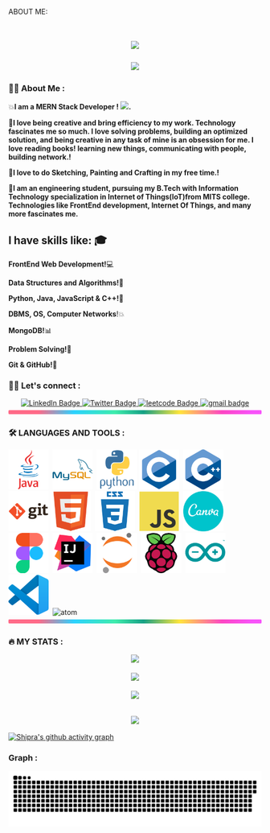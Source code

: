  ABOUT ME:
 <h1 align= "center">
   <img src="https://readme-typing-svg.demolab.com?font=Major+Mono+Display&size=50&pause=10000&color=7BF7ED&center=true&vCenter=true&width=550&height=100&lines=I'm+Shipra!">
</h1>

<div id="header" align="center">
  <img src= "https://media2.giphy.com/media/hiJ9ypGI5tIKdwKoK2/giphy.gif?cid=ecf05e47oxrj7uslzf4a5r54s52pzfdqwn0gnpkjivv5silj&rid=giphy.gif&ct=s" width="300"/>
</div>



### :man_technologist: About Me :

💥**I am a MERN Stack Developer !** <img src="https://media.giphy.com/media/WUlplcMpOCEmTGBtBW/giphy.gif" width="30">**.**

🚀**I love being creative and bring efficiency to my work. Technology fascinates me so much. I love solving problems, building an optimized solution, and being creative in any task of mine is an obsession for me. I love reading books! learning new things, communicating with people, building network.!**

🎨**I love to do Sketching, Painting and Crafting in my free time.!**

👀**I am an engineering student, pursuing my B.Tech with Information Technology specialization in Internet of Things(IoT)from MITS college. Technologies like FrontEnd development, Internet Of Things, and many more fascinates me.**

 ## I have skills like: 🎓

**FrontEnd Web Development!**💻

**Data Structures and Algorithms!**📅

**Python, Java, JavaScript & C++!**🚀

**DBMS, OS, Computer Networks**!💥

**MongoDB!**📊

**Problem Solving!**🧠

**Git & GitHub!**🤖

### :man_technologist: Let's connect :
<div id="badges" align = "center">
  <a href="https://www.linkedin.com/in/shipra-kushwaha-525061196/">
    <img src="https://img.shields.io/badge/LinkedIn-blue?style=for-the-badge&logo=linkedin&logoColor=white" alt="LinkedIn Badge"/>
  </a>
  <a href="https://twitter.com/Shipkush">
    <img src="https://img.shields.io/badge/Twitter-blue?style=for-the-badge&logo=twitter&logoColor=white" alt="Twitter Badge"/>
  </a>
  
  <a href="https://leetcode.com/shiprakush/">
    <img src="https://img.shields.io/badge/leetcode-grey?style=for-the-badge&logo=leetcode&logoColor=yellow" alt="leetcode Badge"/>
 </a>
 <a href="mailto: shipraiitian@gmail.com">
  <img src="https://img.shields.io/badge/Gmail-red?style=for-the-badge&logo=gmail&logoColor=white" alt="gmail badge"/>
 </a>
</div>
 
<img src="https://github.com/ArshErgon/ArshErgon/blob/main/assets/header/lineBar.png" width="100%" height="8px"/>

### :hammer_and_wrench: LANGUAGES AND TOOLS :
<div>
  <img src="https://github.com/devicons/devicon/blob/master/icons/java/java-original-wordmark.svg" title="Java" alt="Java" width="80" height="80"/>&nbsp;
  <img src="https://github.com/devicons/devicon/blob/master/icons/mysql/mysql-original-wordmark.svg" title="MySQL"  alt="MySQL" width="80" height="80"/>&nbsp;
  <img src="https://github.com/devicons/devicon/blob/master/icons/python/python-original-wordmark.svg" title="Python" **alt="Python" width="80" height="80"/>
  <img src="https://github.com/devicons/devicon/blob/master/icons/c/c-original.svg" title="C" alt="C" width="80" height="80"/>&nbsp;
  <img src="https://raw.githubusercontent.com/devicons/devicon/1119b9f84c0290e0f0b38982099a2bd027a48bf1/icons/cplusplus/cplusplus-original.svg" title="C++" alt="C++" width="80" height="80"/>&nbsp; 
  <img src="https://github.com/devicons/devicon/blob/master/icons/git/git-original-wordmark.svg" title="Git" **alt="Git" width="80" height="80"/>
  <img src="https://github.com/devicons/devicon/blob/master/icons/html5/html5-original.svg" title="HTML5" alt="HTML" width="80" height="80"/>&nbsp;
  <img src="https://github.com/devicons/devicon/blob/master/icons/css3/css3-plain-wordmark.svg"  title="CSS3" alt="CSS" width="80" height="80"/>&nbsp;
  <img src="https://github.com/devicons/devicon/blob/master/icons/javascript/javascript-original.svg" title="JavaScript" alt="JavaScript" width="80" height="80"/>&nbsp;
  <img src="https://github.com/devicons/devicon/blob/master/icons/canva/canva-original.svg" title="Canva" alt="Canva" width="80" height="80"/>&nbsp;
  <img src="https://github.com/devicons/devicon/blob/master/icons/figma/figma-original.svg" title="figma" alt="Figma" width="80" height="80"/>&nbsp;
  <img src="https://github.com/devicons/devicon/blob/master/icons/intellij/intellij-original.svg" title="Intellij" alt="Intellij" width="80" height="80"/>&nbsp;
  <img src="https://raw.githubusercontent.com/devicons/devicon/1119b9f84c0290e0f0b38982099a2bd027a48bf1/icons/jupyter/jupyter-original.svg" title="jupyter" alt="Jupyter" width="80" height="80"/>&nbsp;
  <img src="https://raw.githubusercontent.com/devicons/devicon/1119b9f84c0290e0f0b38982099a2bd027a48bf1/icons/raspberrypi/raspberrypi-original.svg" title="Raspberry pi" alt="Raspberry-pi" width="80" height="80"/>&nbsp;
  <img src="https://raw.githubusercontent.com/devicons/devicon/1119b9f84c0290e0f0b38982099a2bd027a48bf1/icons/arduino/arduino-original.svg" title="Arduino" alt="Arduino" width="80" height="80"/>&nbsp;
  <img src="https://raw.githubusercontent.com/devicons/devicon/1119b9f84c0290e0f0b38982099a2bd027a48bf1/icons/vscode/vscode-original.svg" title="vscode" alt="VScode " width="80" height="80"/>&nbsp;
   <img src="https://upload.wikimedia.org/wikipedia/commons/e/e2/Atom_1.0_icon.png" title="atom" alt="atom" width="80" height="80"/>&nbsp;
</div>

<img src="https://github.com/ArshErgon/ArshErgon/blob/main/assets/header/lineBar.png" width="100%" height="8px"/>

### :fire: MY STATS :

<div align="center">
<img width="500px" src="https://github-readme-stats.vercel.app/api/top-langs/?username=Shipkush&layout=compact&theme=radical&custom_title=Languages"/>
</div>
<br>

<div align="center">
<img width="500px" src="https://github-readme-stats.vercel.app/api?username=Shipkush&theme=radical"/>
</div>
<br>
                   
<div align="center">
<img width="500px" src="https://github-readme-streak-stats.herokuapp.com?user=Shipkush&theme=radical"/>
</div>
<br>

<p align="center">
  <img src="https://capsule-render.vercel.app/api?type=waving&color=gradient&height=150&width=100%&section=footer"/>
</p>

[![Shipra's github activity graph](https://github-readme-activity-graph.cyclic.app/graph?username=Shipkush&theme=merko)](https://github.com/Shipkush/github-readme-activity-graph) 

### Graph :
<p align="center">
   <img src="https://github.com/killshotxd/svgIcons/blob/main/github-contribution-grid-snake.svg" alt="snake">
</p>

